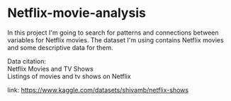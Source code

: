 # Netflix-movie-analysis
In this project I'm going to search for patterns and connections between variables for Netflix movies. The dataset I'm using contains Netflix movies and some descriptive data for them. 

Data citation:  
Netflix Movies and TV Shows  
Listings of movies and tv shows on Netflix  
  
link:
https://www.kaggle.com/datasets/shivamb/netflix-shows 
